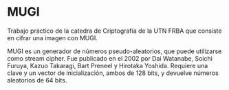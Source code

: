 MUGI
====
Trabajo práctico de la catedra de Criptografía de la UTN FRBA que consiste en cifrar una imagen con MUGI.

MUGI es un generador de números pseudo-aleatorios, que puede utilizarse como stream cipher. Fue publicado en el 2002 por Dai Watanabe, Soichi Furuya, Kazuo Takaragi, Bart Preneel y Hirotaka Yoshida. Requiere una clave y un vector de inicialización, ambos de 128 bits, y devuelve números aleatorios de 64 bits.
